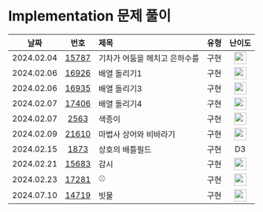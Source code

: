 # Implementation 문제 풀이

|     날짜     |                                                  번호                                                   | 제목                        |       유형       |                                       난이도                                       |
|:----------:|:-----------------------------------------------------------------------------------------------------:|:--------------------------| :--------------: | :--------------------------------------------------------------------------------: |
| 2024.02.04 |                            [15787](https://www.acmicpc.net/problem/15787)                             | 기차가 어둠을 헤치고 은하수를       		 |       구현        | <img height="25px" width="25px" src="https://static.solved.ac/tier_small/9.svg"/>   |
| 2024.02.06 |                            [16926](https://www.acmicpc.net/problem/16926)                             | 배열 돌리기1 				   		         |       구현        | <img height="25px" width="25px" src="https://static.solved.ac/tier_small/10.svg"/>  |
| 2024.02.06 |                            [16935](https://www.acmicpc.net/problem/16935)                             | 배열 돌리기3 				   		         |       구현        | <img height="25px" width="25px" src="https://static.solved.ac/tier_small/11.svg"/>  |
| 2024.02.07 |                            [17406](https://www.acmicpc.net/problem/17406)                             | 배열 돌리기4 				   		         |       구현        | <img height="25px" width="25px" src="https://static.solved.ac/tier_small/12.svg"/>  |
| 2024.02.07 |                             [2563](https://www.acmicpc.net/problem/2563)                              | 색종이       				   		       |       구현        | <img height="25px" width="25px" src="https://static.solved.ac/tier_small/6.svg"/>   |
| 2024.02.09 |                            [21610](https://www.acmicpc.net/problem/21610)                             | 마법사 상어와 비바라기        			   |       구현        | <img height="25px" width="25px" src="https://static.solved.ac/tier_small/11.svg"/>  |
| 2024.02.15 | [1873](https://swexpertacademy.com/main/code/problem/problemDetail.do?contestProbId=AV5LyE7KD2ADFAXc) | 상호의 배틀필드        			       |       구현        | D3  |
| 2024.02.21 |                            [15683](https://www.acmicpc.net/problem/15683)                             | 감시			        			          |       구현        | <img height="25px" width="25px" src="https://static.solved.ac/tier_small/12.svg"/>  |
| 2024.02.23 |                            [17281](https://www.acmicpc.net/problem/17281)                             | ⚾        			   			        |       구현        | <img height="25px" width="25px" src="https://static.solved.ac/tier_small/12.svg"/>  |
| 2024.07.10 |                            [14719](https://www.acmicpc.net/problem/14719)                             | 빗물        			   			       |       구현        | <img height="25px" width="25px" src="https://d2gd6pc034wcta.cloudfront.net/tier/11.svg"/>  |